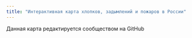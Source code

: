 ```yaml
---
title: "Интерактивная карта хлопков, задымлений и пожаров в России"
---
```


Данная карта редактируется сообществом на GitHub